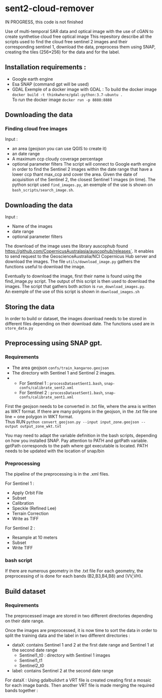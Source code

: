 # sent2-cloud-remover
IN PROGRESS, this code is not finished  

Use of multi-temporal SAR data and optical image with the use of cGAN to create synthetise cloud free optical image
This repesitory describe all the scripts used to find the cloud free sentinel 2 images and their corresponding sentinel 1,
download the data, preprocess them using SNAP, creating the tiles (256*256) for the data and for the label.


## Installation requirements : 
 - Google earth engine
 - Esa SNAP (command gpt will be used)
 - GDAL 
 Exemple of a docker image with GDAL : 
 To build the docker image
`docker build -t thinkwhere/gdal-python:3.7-ubuntu . `  
To run the docker image
` docker run -p 8888:8888  `

## Downloading the data

### Finding cloud free images

Input : 
- an area (geojson you can use QGIS to create it)
- an date range
- A maximum ccp cloudy coverage percentage
- optional parameter filters
The script will connect to Google earth engine in order to find the Sentinel 2 images within the date range that have a lower
ccp thant max_ccp and cover the area. Given the date of acquisition of the Sentinel 2, the closest Sentinel 1 images (in time).
The python script used `find_images.py`, an exemple of the use is shown on `bash_scripts/search_image.sh`.


## Downloading the data

Input : 
- Name of the images 
- date range
- optional parameter filters

The download of the image uses the library auscophub found https://github.com/CopernicusAustralasia/auscophub/releases`. 
It enables to send request to the GeoscienceAustralia/NCI Copernicus Hub server and download the images. 
The file `utils/download_image.py` gathers the functions useful to download the image. 

Eventually to download the image, first their name is found using the find_image.py script. The output of this script is then 
used to download the images. The script that gathers both action is `run_download_images.py`.  
An exemple of the use of this script is shown in `download_images.sh`

## Storing the data

In order to build or dataset, the images download needs to be stored in different files depending on their download date.
The functions used are in `store_data.py`

## Preprocessing using SNAP gpt. 

### Requirements
- The area geojson `confs/train_kangaroo.geojson`
- The directory with Sentinel 1 and Sentinel 2 images.  
- - For Sentinel 1 : `processDatasetSent1.bash`, `snap-confs/calibrate_sent2.xml`  
   - For Sentinel 2 : `processDatasetSent1.bash`, `snap-confs/calibrate_sent1.xml`

First the geojson needs to be converted in .txt file, where the area is written as WKT format. If there are many polygons 
in the geojson, in the .txt file one line = one polygon in WKT format.  
Thus RUN `python convert_geojson.py --input input_zone.geojson --output output_zone_wkt.txt`

You may need to adapt the variable definition in the bash scripts, depending on how you installed SNAP. Pay attention to 
PATH and gptPath variable. gptPath corresponds to the path where gpt executable is located. PATH needs to be updated with
the location of snap/bin

### Preprocessing

The pipeline of the preprocessing is in the .xml files. 

For Sentinel 1 : 
- Apply Orbit File
- Subset 
- Calibration
- Speckle (Refined Lee)
- Terrain Correction
- Write as TIFF

For Sentinel 2 : 
- Resample at 10 meters
- Subset 
- Write TIFF

### bash script

If there are numerous geometry in the .txt file For each geometry, the preprocessing of is done for each bands 
(B2,B3,B4,B8) and (VV,VH).

## Build dataset 
### Requirements
The preprocessed image are stored in two different directories depending on their date range. 

Once the images are preprocessed, it is now time to sort the data in order to split the training data and the label in two
different directories : 
- dataX: contains Sentinel 1 and 2 at the first date range and Sentinel 1 at the second date range  
    - Sentinel1_t0 : directory with Sentinel 1 images 
    - Sentinel1_t1
    - Sentinel2_t0 
- label: contains Sentinel 2 at the second date range

For dataX : 
Using gdalbuildvrt a VRT file is created creating first a mosaic for each image bands. Then another VRT file is made merging
the required bands together : 





 



 
